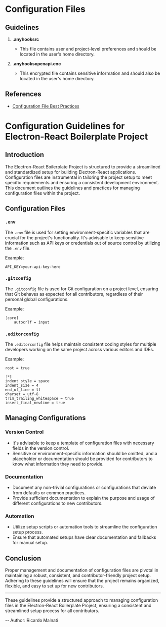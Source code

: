 # Configuration Files

## Guidelines

1. **.anyhooksrc**
    - This file contains user and project-level preferences and should be located in the user's home directory.

2. **.anyhooksopenapi.enc**
    - This encrypted file contains sensitive information and should also be located in the user's home directory.

## References
- [Configuration File Best Practices](https://12factor.net/config)


# Configuration Guidelines for Electron-React Boilerplate Project

## Introduction

The Electron-React Boilerplate Project is structured to provide a streamlined and standardized setup for building Electron-React applications. Configuration files are instrumental in tailoring the project setup to meet specific requirements and ensuring a consistent development environment. This document outlines the guidelines and practices for managing configuration files within the project.

## Configuration Files

### `.env`

The `.env` file is used for setting environment-specific variables that are crucial for the project's functionality. It's advisable to keep sensitive information such as API keys or credentials out of source control by utilizing the `.env` file.

Example:
```plaintext
API_KEY=your-api-key-here
```

### `.gitconfig`

The `.gitconfig` file is used for Git configuration on a project level, ensuring that Git behaves as expected for all contributors, regardless of their personal global configurations.

Example:
```plaintext
[core]
    autocrlf = input
```

### `.editorconfig`

The `.editorconfig` file helps maintain consistent coding styles for multiple developers working on the same project across various editors and IDEs.

Example:
```plaintext
root = true

[*]
indent_style = space
indent_size = 4
end_of_line = lf
charset = utf-8
trim_trailing_whitespace = true
insert_final_newline = true
```

## Managing Configurations

### Version Control

- It's advisable to keep a template of configuration files with necessary fields in the version control.
- Sensitive or environment-specific information should be omitted, and a placeholder or documentation should be provided for contributors to know what information they need to provide.

### Documentation

- Document any non-trivial configurations or configurations that deviate from defaults or common practices.
- Provide sufficient documentation to explain the purpose and usage of different configurations to new contributors.

### Automation

- Utilize setup scripts or automation tools to streamline the configuration setup process.
- Ensure that automated setups have clear documentation and fallbacks for manual setup.

## Conclusion

Proper management and documentation of configuration files are pivotal in maintaining a robust, consistent, and contributor-friendly project setup. Adhering to these guidelines will ensure that the project remains organized, flexible, and easy to set up for new contributors.


---

These guidelines provide a structured approach to managing configuration files in the Electron-React Boilerplate Project, ensuring a consistent and streamlined setup process for all contributors.

-- Author: Ricardo Malnati